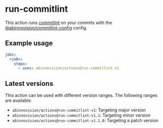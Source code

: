 # run-commitlint

This action runs [commitlint](https://commitlint.js.org/) on your commits with the [@abinnovision/commitlint-config](https://www.npmjs.com/package/@abinnovision/commitlint-config) config.

## Example usage

[//]: # "x-release-please-start-major"

```yaml
jobs:
  <job>:
    steps:
      - uses: abinnovision/actions@run-commitlint-v1
```

[//]: # "x-release-please-end"

## Latest versions

This action can be used with different version ranges. The following ranges are available:

- `abinnovision/actions@run-commitlint-v1`: Targeting major version <!-- x-release-please-major -->
- `abinnovision/actions@run-commitlint-v1.1`: Targeting minor version <!-- x-release-please-minor -->
- `abinnovision/actions@run-commitlint-v1.1.0`: Targeting a patch version <!-- x-release-please-version -->
